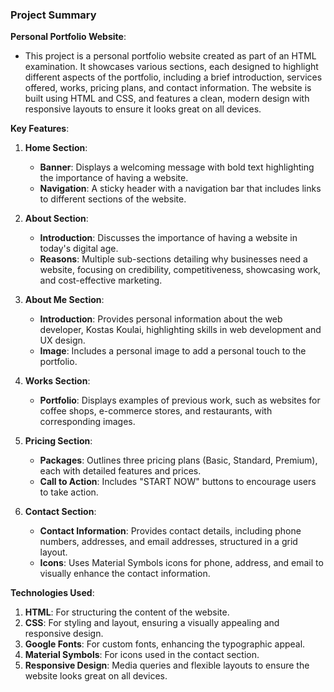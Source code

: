 ### Project Summary

**Personal Portfolio Website**: 

- This project is a personal portfolio website created as part of an HTML examination. It showcases various sections, each designed to highlight different aspects of the portfolio, including a brief introduction, services offered, works, pricing plans, and contact information. The website is built using HTML and CSS, and features a clean, modern design with responsive layouts to ensure it looks great on all devices.

**Key Features**:

1. **Home Section**:
    - **Banner**: Displays a welcoming message with bold text highlighting the importance of having a website.
    - **Navigation**: A sticky header with a navigation bar that includes links to different sections of the website.

2. **About Section**:
    - **Introduction**: Discusses the importance of having a website in today's digital age.
    - **Reasons**: Multiple sub-sections detailing why businesses need a website, focusing on credibility, competitiveness, showcasing work, and cost-effective marketing.

3. **About Me Section**:
    - **Introduction**: Provides personal information about the web developer, Kostas Koulai, highlighting skills in web development and UX design.
    - **Image**: Includes a personal image to add a personal touch to the portfolio.

4. **Works Section**:
    - **Portfolio**: Displays examples of previous work, such as websites for coffee shops, e-commerce stores, and restaurants, with corresponding images.

5. **Pricing Section**:
    - **Packages**: Outlines three pricing plans (Basic, Standard, Premium), each with detailed features and prices.
    - **Call to Action**: Includes "START NOW" buttons to encourage users to take action.

6. **Contact Section**:
    - **Contact Information**: Provides contact details, including phone numbers, addresses, and email addresses, structured in a grid layout.
    - **Icons**: Uses Material Symbols icons for phone, address, and email to visually enhance the contact information.

**Technologies Used**:

1. **HTML**: For structuring the content of the website.
2. **CSS**: For styling and layout, ensuring a visually appealing and responsive design.
3. **Google Fonts**: For custom fonts, enhancing the typographic appeal.
4. **Material Symbols**: For icons used in the contact section.
5. **Responsive Design**: Media queries and flexible layouts to ensure the website looks great on all devices.

